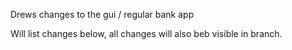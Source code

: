 Drews changes to the gui / regular bank app

Will list changes below, all changes will also beb visible in branch.
